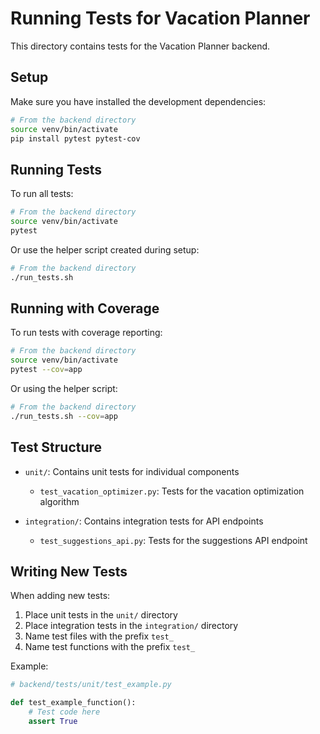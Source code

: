 # Running Tests for Vacation Planner

This directory contains tests for the Vacation Planner backend.

## Setup

Make sure you have installed the development dependencies:

```bash
# From the backend directory
source venv/bin/activate
pip install pytest pytest-cov
```

## Running Tests

To run all tests:

```bash
# From the backend directory
source venv/bin/activate
pytest
```

Or use the helper script created during setup:

```bash
# From the backend directory
./run_tests.sh
```

## Running with Coverage

To run tests with coverage reporting:

```bash
# From the backend directory
source venv/bin/activate
pytest --cov=app
```

Or using the helper script:

```bash
# From the backend directory
./run_tests.sh --cov=app
```

## Test Structure

- `unit/`: Contains unit tests for individual components
  - `test_vacation_optimizer.py`: Tests for the vacation optimization algorithm

- `integration/`: Contains integration tests for API endpoints
  - `test_suggestions_api.py`: Tests for the suggestions API endpoint

## Writing New Tests

When adding new tests:

1. Place unit tests in the `unit/` directory
2. Place integration tests in the `integration/` directory
3. Name test files with the prefix `test_`
4. Name test functions with the prefix `test_`

Example:

```python
# backend/tests/unit/test_example.py

def test_example_function():
    # Test code here
    assert True
